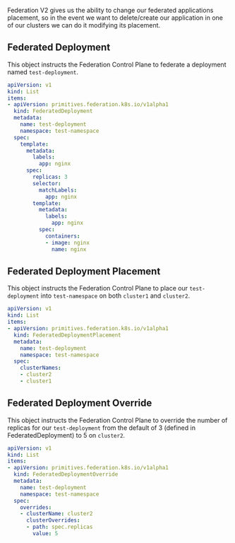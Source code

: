 Federation V2 gives us the ability to change our federated applications placement, so in the event we want to delete/create our application in one of our clusters we can do it modifying its placement.

## Federated Deployment

This object instructs the Federation Control Plane to federate a deployment named `test-deployment`.

```yaml
apiVersion: v1
kind: List
items:
- apiVersion: primitives.federation.k8s.io/v1alpha1
  kind: FederatedDeployment
  metadata:
    name: test-deployment
    namespace: test-namespace
  spec:
    template:
      metadata:
        labels:
          app: nginx
      spec:
        replicas: 3
        selector:
          matchLabels:
            app: nginx
        template:
          metadata:
            labels:
              app: nginx
          spec:
            containers:
            - image: nginx
              name: nginx
```

## Federated Deployment Placement

This object instructs the Federation Control Plane to place our `test-deployment` into `test-namespace` on both `cluster1` and `cluster2`.

```yaml
apiVersion: v1
kind: List
items:
- apiVersion: primitives.federation.k8s.io/v1alpha1
  kind: FederatedDeploymentPlacement
  metadata:
    name: test-deployment
    namespace: test-namespace
  spec:
    clusterNames:
    - cluster2
    - cluster1
```

## Federated Deployment Override

This object instructs the Federation Control Plane to override the number of replicas for our `test-deployment` from the default of 3 (defined in FederatedDeployment) to 5 on `cluster2`.

```yaml
apiVersion: v1
kind: List
items:
- apiVersion: primitives.federation.k8s.io/v1alpha1
  kind: FederatedDeploymentOverride
  metadata:
    name: test-deployment
    namespace: test-namespace
  spec:
    overrides:
    - clusterName: cluster2
      clusterOverrides:
      - path: spec.replicas
        value: 5
```
